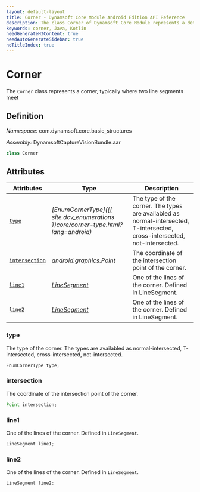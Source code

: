 ```yaml
---
layout: default-layout
title: Corner - Dynamsoft Core Module Android Edition API Reference
description: The class Corner of Dynamsoft Core Module represents a detected corner, which consists of an intersection and two lines.
keywords: corner, Java, Kotlin
needGenerateH3Content: true
needAutoGenerateSidebar: true
noTitleIndex: true
---
```


# Corner

The `Corner` class represents a corner, typically where two line segments meet

## Definition

*Namespace:* com.dynamsoft.core.basic_structures

*Assembly:* DynamsoftCaptureVisionBundle.aar

```java
class Corner
```

## Attributes

| Attributes | Type | Description |
| ---------- | ---- | ----------- |
| [`type`](#type) | *[EnumCornerType]({{ site.dcv_enumerations }}core/corner-type.html?lang=android)* | The type of the corner. The types are availabled as normal-intersected, T-intersected, cross-intersected, not-intersected. |
| [`intersection`](#intersection) | *android.graphics.Point* | The coordinate of the intersection point of the corner. |
| [`line1`](#line1) | *[LineSegment](line-segment.md)* | One of the lines of the corner. Defined in LineSegment. |
| [`line2`](#line2) | *[LineSegment](line-segment.md)* | One of the lines of the corner. Defined in LineSegment. |

### type

The type of the corner. The types are availabled as normal-intersected, T-intersected, cross-intersected, not-intersected.

```java
EnumCornerType type;
```

### intersection

The coordinate of the intersection point of the corner.

```java
Point intersection;
```

### line1

One of the lines of the corner. Defined in `LineSegment`.

```java
LineSegment line1;
```

### line2

One of the lines of the corner. Defined in `LineSegment`.

```java
LineSegment line2;
```
